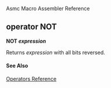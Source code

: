 Asmc Macro Assembler Reference

## operator NOT

**NOT _expression_**

Returns _expression_ with all bits reversed.

#### See Also

[Operators Reference](readme.md)
